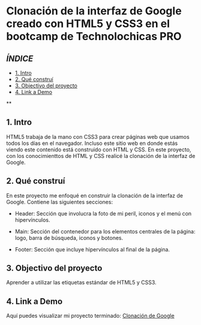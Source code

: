 # Clonación de la interfaz de Google creado con HTML5 y CSS3 en el bootcamp de Technolochicas PRO


## *ÍNDICE*

* [1. Intro](https://github.com/evelynbenavidez/clonacion_google/blob/main/README.md#1-intro)
* [2. Qué construí](https://github.com/evelynbenavidez/clonacion_google/blob/main/README.md#2-qu%C3%A9-constru%C3%AD)
* [3. Objectivo del proyecto](https://github.com/evelynbenavidez/clonacion_google/blob/main/README.md#3-objectivo-del-proyecto)
* [4. Link a Demo](https://github.com/evelynbenavidez/clonacion_google/blob/main/README.md#4-link-a-demo)

**

## 1. Intro
HTML5 trabaja de la mano con CSS3 para crear páginas web que usamos todos los días en el navegador. Incluso este sitio web en donde estás viendo este contenido está construido con HTML y CSS. En este proyecto, con los conocimienttos de HTML y CSS realicé la clonación de la interfaz de Google.

## 2. Qué construí
En este proyecto me enfoqué en construir la clonación de la interfaz de Google.
Contiene las siguientes secciones:

* Header: Sección que involucra la foto de mi peril, iconos y el menú con hipervínculos.

* Main: Sección del contenedor para los elementos centrales de la página: logo, barra de búsqueda, iconos y botones.

* Footer: Sección que incluye hipervínculos al final de la página.

## 3. Objectivo del proyecto
Aprender a utilizar las etiquetas estándar de HTML5 y CSS3.

## 4. Link a Demo
Aquí puedes visualizar mi proyecto terminado: [Clonación de Google](#)
